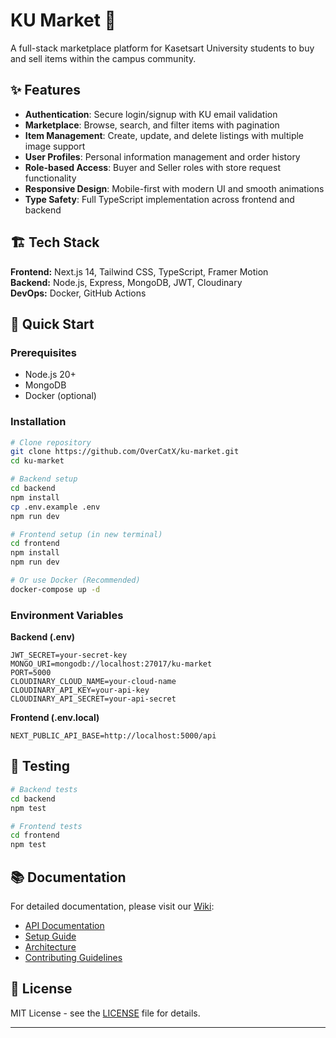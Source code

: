 # KU Market 🛒

A full-stack marketplace platform for Kasetsart University students to buy and sell items within the campus community.

## ✨ Features

- **Authentication**: Secure login/signup with KU email validation
- **Marketplace**: Browse, search, and filter items with pagination
- **Item Management**: Create, update, and delete listings with multiple image support
- **User Profiles**: Personal information management and order history
- **Role-based Access**: Buyer and Seller roles with store request functionality
- **Responsive Design**: Mobile-first with modern UI and smooth animations
- **Type Safety**: Full TypeScript implementation across frontend and backend

## 🏗️ Tech Stack

**Frontend:** Next.js 14, Tailwind CSS, TypeScript, Framer Motion  
**Backend:** Node.js, Express, MongoDB, JWT, Cloudinary  
**DevOps:** Docker, GitHub Actions

## 🚀 Quick Start

### Prerequisites
- Node.js 20+
- MongoDB
- Docker (optional)

### Installation

```bash
# Clone repository
git clone https://github.com/OverCatX/ku-market.git
cd ku-market

# Backend setup
cd backend
npm install
cp .env.example .env
npm run dev

# Frontend setup (in new terminal)
cd frontend
npm install
npm run dev

# Or use Docker (Recommended)
docker-compose up -d
```

### Environment Variables

**Backend (.env)**
```env
JWT_SECRET=your-secret-key
MONGO_URI=mongodb://localhost:27017/ku-market
PORT=5000
CLOUDINARY_CLOUD_NAME=your-cloud-name
CLOUDINARY_API_KEY=your-api-key
CLOUDINARY_API_SECRET=your-api-secret
```

**Frontend (.env.local)**
```env
NEXT_PUBLIC_API_BASE=http://localhost:5000/api
```

## 🧪 Testing

```bash
# Backend tests
cd backend
npm test

# Frontend tests
cd frontend
npm test
```

## 📚 Documentation

For detailed documentation, please visit our [Wiki](https://github.com/OverCatX/ku-market/wiki):

- [API Documentation](https://github.com/OverCatX/ku-market/wiki/API-Documentation)
- [Setup Guide](https://github.com/OverCatX/ku-market/wiki/Setup-Guide)
- [Architecture](https://github.com/OverCatX/ku-market/wiki/Architecture)
- [Contributing Guidelines](https://github.com/OverCatX/ku-market/wiki/Contributing)

## 📝 License

MIT License - see the [LICENSE](LICENSE) file for details.

---
